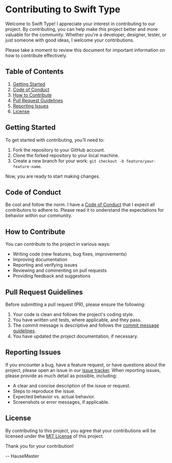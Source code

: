 # Contributing to Swift Type

Welcome to Swift Type! I appreciate your interest in contributing to our project. By contributing, you can help make this project better and more valuable for the community. Whether you're a developer, designer, tester, or just someone with good ideas, I welcome your contributions.

Please take a moment to review this document for important information on how to contribute effectively.

## Table of Contents

1. [Getting Started](#getting-started)
2. [Code of Conduct](#code-of-conduct)
3. [How to Contribute](#how-to-contribute)
4. [Pull Request Guidelines](#pull-request-guidelines)
5. [Reporting Issues](#reporting-issues)
6. [License](#license)

## Getting Started

To get started with contributing, you'll need to:

1. Fork the repository to your GitHub account.
2. Clone the forked repository to your local machine.
3. Create a new branch for your work: `git checkout -b feature/your-feature-name`.

Now, you are ready to start making changes.

## Code of Conduct
Be cool and follow the norm.
I have a [Code of Conduct](CODE_OF_CONDUCT.md) that I expect all contributors to adhere to. Please read it to understand the expectations for behavior within our community.

## How to Contribute

You can contribute to the project in various ways:

- Writing code (new features, bug fixes, improvements)
- Improving documentation
- Reporting and verifying issues
- Reviewing and commenting on pull requests
- Providing feedback and suggestions

## Pull Request Guidelines

Before submitting a pull request (PR), please ensure the following:

1. Your code is clean and follows the project's coding style.
2. You have written unit tests, where applicable, and they pass.
3. The commit message is descriptive and follows the [commit message guidelines](https://www.conventionalcommits.org/).
4. You have updated the project documentation, if necessary.

## Reporting Issues

If you encounter a bug, have a feature request, or have questions about the project, please open an issue in our [issue tracker](https://github.com/HauseMasterZ/swift-type/issues). When reporting issues, please provide as much detail as possible, including:

- A clear and concise description of the issue or request.
- Steps to reproduce the issue.
- Expected behavior vs. actual behavior.
- Screenshots or error messages, if applicable.

## License

By contributing to this project, you agree that your contributions will be licensed under the [MIT License](LICENSE) of this project.

Thank you for your contribution!

-- HauseMaster
